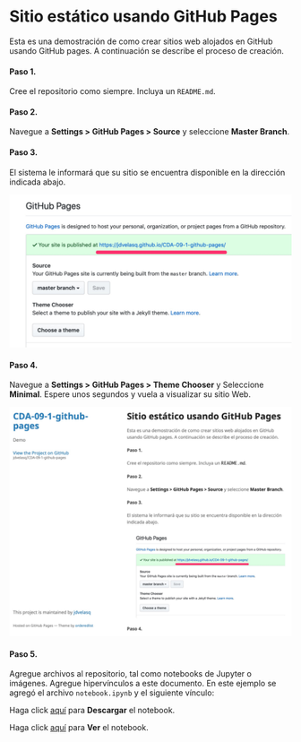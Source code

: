 # Sitio estático usando GitHub Pages


Esta es una demostración de como crear sitios web alojados en GitHub usando GitHub pages. A continuación se describe el proceso de creación. 

#### Paso 1.

Cree el repositorio como siempre. Incluya un `README.md`. 


#### Paso 2. 

Navegue a **Settings > GitHub Pages > Source** y seleccione  **Master Branch**.


#### Paso 3.

El sistema le informará que su sitio se encuentra disponible en la dirección indicada abajo.

![IMG1](img/sitio-1.jpg)


#### Paso 4.

Navegue a **Settings > GitHub Pages > Theme Chooser** y Seleccione **Minimal**. Espere unos segundos y vuela a visualizar su sitio Web.

![IMG"](img/sitio-2.jpg)


#### Paso 5.

Agregue archivos al repositorio, tal como notebooks de Jupyter o imágenes. Agregue hipervínculos a este documento. En este ejemplo se agregó el archivo `notebook.ipynb` y el siguiente vínculo:

Haga click [aquí](notebook.ipynb) para **Descargar** el notebook.

Haga click [aquí](/notebook.html) para **Ver** el notebook.
